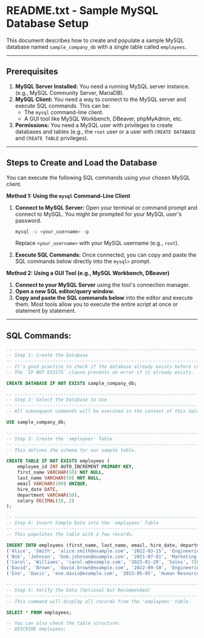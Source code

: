 
README.txt - Sample MySQL Database Setup
============================================

This document describes how to create and populate a sample MySQL database
named `sample_company_db` with a single table called `employees`.

--------------------------------------------------------------------------------
Prerequisites
--------------------------------------------------------------------------------

1.  **MySQL Server Installed:** You need a running MySQL server instance.
    (e.g., MySQL Community Server, MariaDB).
2.  **MySQL Client:** You need a way to connect to the MySQL server and execute
    SQL commands. This can be:
    *   The `mysql` command-line client.
    *   A GUI tool like MySQL Workbench, DBeaver, phpMyAdmin, etc.
3.  **Permissions:** You need a MySQL user with privileges to create databases
    and tables (e.g., the `root` user or a user with `CREATE DATABASE` and
    `CREATE TABLE` privileges).

--------------------------------------------------------------------------------
Steps to Create and Load the Database
--------------------------------------------------------------------------------

You can execute the following SQL commands using your chosen MySQL client.

**Method 1: Using the `mysql` Command-Line Client**

1.  **Connect to MySQL Server:**
    Open your terminal or command prompt and connect to MySQL. You might be
    prompted for your MySQL user's password.

    ```bash
    mysql -u <your_username> -p
    ```
    Replace `<your_username>` with your MySQL username (e.g., `root`).

2.  **Execute SQL Commands:**
    Once connected, you can copy and paste the SQL commands below directly into
    the `mysql>` prompt.

**Method 2: Using a GUI Tool (e.g., MySQL Workbench, DBeaver)**

1.  **Connect to your MySQL Server** using the tool's connection manager.
2.  **Open a new SQL editor/query window.**
3.  **Copy and paste the SQL commands below** into the editor and execute them.
    Most tools allow you to execute the entire script at once or statement by
    statement.

---
**SQL Commands:**
---

```sql
-- -----------------------------------------------------------------------------
-- Step 1: Create the Database
-- -----------------------------------------------------------------------------
-- It's good practice to check if the database already exists before creating it.
-- The `IF NOT EXISTS` clause prevents an error if it already exists.

CREATE DATABASE IF NOT EXISTS sample_company_db;

-- -----------------------------------------------------------------------------
-- Step 2: Select the Database to Use
-- -----------------------------------------------------------------------------
-- All subsequent commands will be executed in the context of this database.

USE sample_company_db;

-- -----------------------------------------------------------------------------
-- Step 3: Create the 'employees' Table
-- -----------------------------------------------------------------------------
-- This defines the schema for our sample table.

CREATE TABLE IF NOT EXISTS employees (
    employee_id INT AUTO_INCREMENT PRIMARY KEY,
    first_name VARCHAR(50) NOT NULL,
    last_name VARCHAR(50) NOT NULL,
    email VARCHAR(100) UNIQUE,
    hire_date DATE,
    department VARCHAR(50),
    salary DECIMAL(10, 2)
);

-- -----------------------------------------------------------------------------
-- Step 4: Insert Sample Data into the 'employees' Table
-- -----------------------------------------------------------------------------
-- This populates the table with a few records.

INSERT INTO employees (first_name, last_name, email, hire_date, department, salary) VALUES
('Alice', 'Smith', 'alice.smith@example.com', '2022-03-15', 'Engineering', 75000.00),
('Bob', 'Johnson', 'bob.johnson@example.com', '2021-07-01', 'Marketing', 68000.00),
('Carol', 'Williams', 'carol.w@example.com', '2023-01-20', 'Sales', 72000.00),
('David', 'Brown', 'david.brown@example.com', '2022-09-10', 'Engineering', 82000.00),
('Eve', 'Davis', 'eve.davis@example.com', '2023-05-05', 'Human Resources', 60000.00);

-- -----------------------------------------------------------------------------
-- Step 5: Verify the Data (Optional but Recommended)
-- -----------------------------------------------------------------------------
-- This command will display all records from the 'employees' table.

SELECT * FROM employees;

-- You can also check the table structure:
-- DESCRIBE employees;

